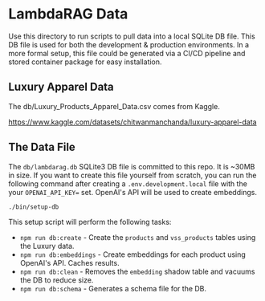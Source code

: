 # LambdaRAG Data

Use this directory to run scripts to pull data into a local SQLite DB file. This DB file is used for both the development & production environments. In a more formal setup, this file could be generated via a CI/CD pipeline and stored container package for easy installation.

## Luxury Apparel Data

The db/Luxury_Products_Apparel_Data.csv comes from Kaggle.

https://www.kaggle.com/datasets/chitwanmanchanda/luxury-apparel-data

## The Data File

The `db/lambdarag.db` SQLite3 DB file is committed to this repo. It is ~30MB in size. If you want to create this file yourself from scratch, you can run the following command after creating a `.env.development.local` file with the your `OPENAI_API_KEY=` set. OpenAI's API will be used to create embeddings.

```bash
./bin/setup-db
```

This setup script will perform the following tasks:

- `npm run db:create` - Create the `products` and `vss_products` tables using the Luxury data.
- `npm run db:embeddings` - Create embeddings for each product using OpenAI's API. Caches results.
- `npm run db:clean` - Removes the `embedding` shadow table and vacuums the DB to reduce size.
- `npm run db:schema` - Generates a schema file for the DB.

